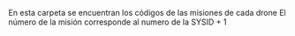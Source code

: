 En esta carpeta se encuentran los códigos de las misiones de cada drone
El número de la misión corresponde al numero de la SYSID + 1
